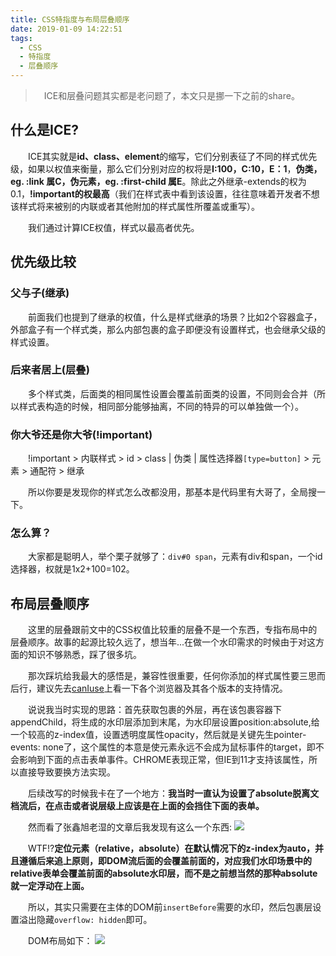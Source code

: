 ```yaml
---
title: CSS特指度与布局层叠顺序
date: 2019-01-09 14:22:51
tags:
  - CSS
  - 特指度
  - 层叠顺序
---
```


> &emsp;ICE和层叠问题其实都是老问题了，本文只是挪一下之前的share。

## 什么是ICE?

&emsp;&emsp;ICE其实就是**id、class、element**的缩写，它们分别表征了不同的样式优先级，如果以权值来衡量，那么它们分别对应的权将是**I:100，C:10，E：1**，**伪类，eg. :link 属C，伪元素，eg. :first-child 属E**。除此之外继承-extends的权为0.1，**!important的权最高**（我们在样式表中看到该设置，往往意味着开发者不想该样式将来被别的内联或者其他附加的样式属性所覆盖或重写）。

&emsp;&emsp;我们通过计算ICE权值，样式以最高者优先。

<escape><!-- more --></escape>

## 优先级比较

### 父与子(继承)

&emsp;&emsp;前面我们也提到了继承的权值，什么是样式继承的场景？比如2个容器盒子，外部盒子有一个样式类，那么内部包裹的盒子即便没有设置样式，也会继承父级的样式设置。

### 后来者居上(层叠)

&emsp;&emsp;多个样式类，后面类的相同属性设置会覆盖前面类的设置，不同则会合并（所以样式表构造的时候，相同部分能够抽离，不同的特异的可以单独做一个）。

### 你大爷还是你大爷(!important)

&emsp;&emsp;!important > 内联样式 > id > class | 伪类 | 属性选择器`[type=button]` > 元素 > 通配符 > 继承 

&emsp;&emsp;所以你要是发现你的样式怎么改都没用，那基本是代码里有大哥了，全局搜一下。

### 怎么算？

&emsp;&emsp;大家都是聪明人，举个栗子就够了：`div#0 span`，元素有div和span，一个id选择器，权就是1x2+100=102。

## 布局层叠顺序

&emsp;&emsp;这里的层叠跟前文中的CSS权值比较重的层叠不是一个东西，专指布局中的层叠顺序。故事的起源比较久远了，想当年...在做一个水印需求的时候由于对这方面的知识不够熟悉，踩了很多坑。

&emsp;&emsp;那次踩坑给我最大的感悟是，兼容性很重要，任何你添加的样式属性要三思而后行，建议先去[canIuse](https://caniuse.com/)上看一下各个浏览器及其各个版本的支持情况。

&emsp;&emsp;说说我当时实现的思路：首先获取包裹的外层，再在该包裹容器下appendChild，将生成的水印层添加到末尾，为水印层设置position:absolute,给一个较高的z-index值，设置透明度属性opacity，然后就是关键先生pointer-events: none了，这个属性的本意是使元素永远不会成为鼠标事件的target，即不会影响到下面的点击表单事件。CHROME表现正常，但IE到11才支持该属性，所以直接导致要换方法实现。

&emsp;&emsp;后续改写的时候我卡在了一个地方：**我当时一直认为设置了absolute脱离文档流后，在点击或者说层级上应该是在上面的会挡住下面的表单。**

&emsp;&emsp;然而看了张鑫旭老湿的文章后我发现有这么一个东西:
![](层叠.png)

&emsp;&emsp;WTF!?**定位元素（relative，absolute）在默认情况下的z-index为auto，并且遵循后来追上原则，即DOM流后面的会覆盖前面的，对应我们水印场景中的relative表单会覆盖前面的absolute水印层，而不是之前想当然的那种absolute就一定浮动在上面。**

&emsp;&emsp;所以，其实只需要在主体的DOM前`insertBefore`需要的水印，然后包裹层设置溢出隐藏`overflow: hidden`即可。

&emsp;&emsp;DOM布局如下：
![](DOM.PNG)